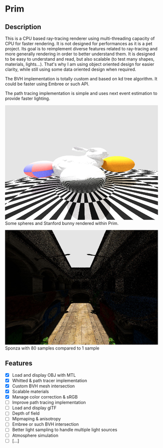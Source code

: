 # Prim

## Description

This is a CPU based ray-tracing renderer using multi-threading capacity of CPU for faster rendering. It is not designed for performances as it is a pet project. Its goal is to reimplement diverse features related to ray-tracing and more generally rendering in order to better understand them. It is designed to be easy to understand and read, but also scalable (to test many shapes, materials, lights...). That's why I am using object oriented design for easier clarity, while still using some data oriented design when required.

The BVH implementation is totally custom and based on kd tree algorithm. It could be faster using Embree or such API.

The path tracing implementation is simple and uses next event estimation to provide faster lighting.

![](screens/bunnyAndSpheres.jpg)
Some spheres and Stanford bunny rendered within Prim.

![](screens/sponza.jpg)
Sponza with 80 samples compared to 1 sample


## Features
- [x] Load and display OBJ with MTL
- [x] Whitted & path tracer implementation
- [x] Custom BVH mesh intersection
- [x] Scalable materials
- [x] Manage color correction & sRGB
- [ ] Improve path tracing implementation
- [ ] Load and display glTF
- [ ] Depth of field
- [ ] Mipmaping & anisotropy
- [ ] Embree or such BVH intersection
- [ ] Better light sampling to handle multiple light sources
- [ ] Atmosphere simulation
- [ ] [...]
